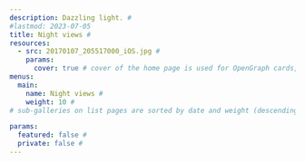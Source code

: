 ```yaml
---
description: Dazzling light. #
#lastmod: 2023-07-05
title: Night views #
resources:
  - src: 20170107_205517000_iOS.jpg #
    params:
      cover: true # cover of the home page is used for OpenGraph cards, etc.
menus:
  main:
    name: Night views #
    weight: 10 #
# sub-galleries on list pages are sorted by date and weight (descending)

params:
  featured: false #
  private: false #
---
```

